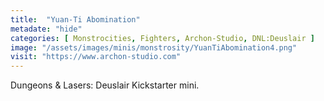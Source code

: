 ```yaml
---
title:  "Yuan-Ti Abomination"
metadate: "hide"
categories: [ Monstrocities, Fighters, Archon-Studio, DNL:Deuslair ]
image: "/assets/images/minis/monstrosity/YuanTiAbomination4.png"
visit: "https://www.archon-studio.com"
---
```

Dungeons & Lasers: Deuslair Kickstarter mini.